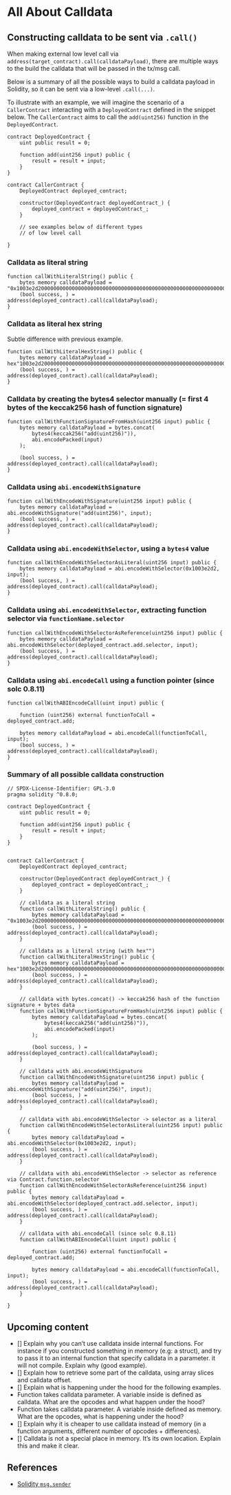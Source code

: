 # All About Calldata

## Constructing calldata to be sent via `.call()`

When making external low level call via `address(target_contract).call(calldataPayload)`, there are multiple ways to the build the calldata that will be passed in the tx/msg call.

Below is a summary of all the possible ways to build a calldata payload in Solidity, so it can be sent via a low-level `.call(...)`.

To illustrate with an example, we will imagine the scenario of a `CallerContract` interacting with a `DeployedContract` defined in the snippet below. The `CallerContract` aims to call the `add(uint256)` function in the `DeployedContract`.

```solidity
contract DeployedContract {
    uint public result = 0;

    function add(uint256 input) public {
        result = result + input;
    }
}

contract CallerContract {    
    DeployedContract deployed_contract;

    constructor(DeployedContract deployedContract_) {
        deployed_contract = deployedContract_;
    }

    // see examples below of different types
    // of low level call

}
```

### Calldata as literal string

```solidity
function callWithLiteralString() public {
    bytes memory calldataPayload = "0x1003e2d20000000000000000000000000000000000000000000000000000000000000005";
    (bool success, ) = address(deployed_contract).call(calldataPayload);
}
```

### Calldata as literal hex string

Subtle difference with previous example.

```solidity
function callWithLiteralHexString() public {
    bytes memory calldataPayload = hex"1003e2d20000000000000000000000000000000000000000000000000000000000000005";
    (bool success, ) = address(deployed_contract).call(calldataPayload);
}
```

### Calldata by creating the bytes4 selector manually (= first 4 bytes of the keccak256 hash of function signature)

```solidity
function callWithFunctionSignatureFromHash(uint256 input) public {
    bytes memory calldataPayload = bytes.concat(
        bytes4(keccak256("add(uint256)")),
        abi.encodePacked(input)
    );

    (bool success, ) = address(deployed_contract).call(calldataPayload);
}
```

### Calldata using `abi.encodeWithSignature`

```solidity
function callWithEncodeWithSignature(uint256 input) public {
    bytes memory calldataPayload = abi.encodeWithSignature("add(uint256)", input);
    (bool success, ) = address(deployed_contract).call(calldataPayload);
}
```

### Calldata using `abi.encodeWithSelector`, using a `bytes4` value

```solidity
function callWithEncodeWithSelectorAsLiteral(uint256 input) public {
    bytes memory calldataPayload = abi.encodeWithSelector(0x1003e2d2, input);
    (bool success, ) = address(deployed_contract).call(calldataPayload);
}
```

### Calldata using `abi.encodeWithSelector`, extracting function selector via `functionName.selector`

```solidity
function callWithEncodeWithSelectorAsReference(uint256 input) public {
    bytes memory calldataPayload = abi.encodeWithSelector(deployed_contract.add.selector, input);
    (bool success, ) = address(deployed_contract).call(calldataPayload);
}
```

### Calldata using `abi.encodeCall` using a function pointer (since solc 0.8.11)

```solidity
function callWithABIEncodeCall(uint input) public { 

    function (uint256) external functionToCall = deployed_contract.add;

    bytes memory calldataPayload = abi.encodeCall(functionToCall, input);
    (bool success, ) = address(deployed_contract).call(calldataPayload);
}
```

### Summary of all possible calldata construction

```solidity
// SPDX-License-Identifier: GPL-3.0
pragma solidity ^0.8.0;

contract DeployedContract {
    uint public result = 0;

    function add(uint256 input) public {
        result = result + input;
    }
}


contract CallerContract {    
    DeployedContract deployed_contract;

    constructor(DeployedContract deployedContract_) {
        deployed_contract = deployedContract_;
    }

    // calldata as a literal string
    function callWithLiteralString() public {
        bytes memory calldataPayload = "0x1003e2d20000000000000000000000000000000000000000000000000000000000000005";
        (bool success, ) = address(deployed_contract).call(calldataPayload);
    }

    // calldata as a literal string (with hex"")
    function callWithLiteralHexString() public {
        bytes memory calldataPayload = hex"1003e2d20000000000000000000000000000000000000000000000000000000000000005";
        (bool success, ) = address(deployed_contract).call(calldataPayload);
    }

    // calldata with bytes.concat() -> keccak256 hash of the function signature + bytes data
    function callWithFunctionSignatureFromHash(uint256 input) public {
        bytes memory calldataPayload = bytes.concat(
            bytes4(keccak256("add(uint256)")),
            abi.encodePacked(input)
        );

        (bool success, ) = address(deployed_contract).call(calldataPayload);
    }

    // calldata with abi.encodeWithSignature
    function callWithEncodeWithSignature(uint256 input) public {
        bytes memory calldataPayload = abi.encodeWithSignature("add(uint256)", input);
        (bool success, ) = address(deployed_contract).call(calldataPayload);
    }

    // calldata with abi.encodeWithSelector -> selector as a literal
    function callWithEncodeWithSelectorAsLiteral(uint256 input) public {
        bytes memory calldataPayload = abi.encodeWithSelector(0x1003e2d2, input);
        (bool success, ) = address(deployed_contract).call(calldataPayload);
    }

    // calldata with abi.encodeWithSelector -> selector as reference via Contract.function.selector
    function callWithEncodeWithSelectorAsReference(uint256 input) public {
        bytes memory calldataPayload = abi.encodeWithSelector(deployed_contract.add.selector, input);
        (bool success, ) = address(deployed_contract).call(calldataPayload);
    }

    // calldata with abi.encodeCall (since solc 0.8.11)
    function callWithABIEncodeCall(uint input) public { 

        function (uint256) external functionToCall = deployed_contract.add;

        bytes memory calldataPayload = abi.encodeCall(functionToCall, input);
        (bool success, ) = address(deployed_contract).call(calldataPayload);
    }

}
```

## Upcoming content

- [] Explain why you can’t use calldata inside internal functions. For instance if you constructed something in memory (e.g: a struct), and try to pass it to an internal function that specify calldata in a parameter. it will not compile. Explain why (good example).
- [] Explain how to retrieve some part of the calldata, using array slices and calldata offset.
- [] Explain what is happening under the hood for the following examples.
- Function takes calldata parameter. A variable inside is defined as calldata. What are the opcodes and what happen under the hood?
- Function takes calldata parameter. A variable inside defined as memory. What are the opcodes, what is happening under the hood?
- [] Explain why it is cheaper to use calldata instead of memory (in a function arguments, different number of opcodes + differences).
- [] Calldata is not a special place in memory. It’s its own location. Explain this and make it clear.
## References

- [Solidity `msg.sender`](https://medium.com/@devrann.simsek/solidity-msg-sender-9072c1561966)